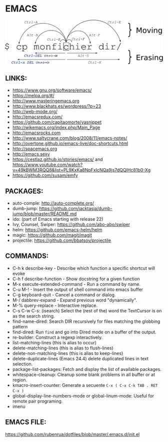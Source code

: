 EMACS
=====

![Moving CLI and emacs](imgs/moving_cli.png)

LINKS:
------
* https://www.gnu.org/software/emacs/
* https://melpa.org/#/
* http://www.masteringemacs.org
* http://www.blackhats.es/wordpress/?p=23
* http://web-mode.org/
* http://emacsredux.com/
* https://github.com/capitaomorte/yasnippet
* http://wikemacs.org/index.php/Main_Page
* http://emacsrocks.com
* http://www.saltycrane.com/blog/2008/11/emacs-notes/
* http://overtone.github.io/emacs-live/doc-shortcuts.html
* http://spacemacs.org
* http://emacs.sexy
* https://cestlaz.github.io/stories/emacs/ and https://www.youtube.com/watch?v=49kBWM3RQQ8&list=PL9KxKa8NpFxIcNQa9js7dQQIHc81b0-Xg
* https://github.com/susam/emfy

PACKAGES:
----------
* auto-comple: http://auto-complete.org/
* dumb-jump: https://github.com/jacktasia/dumb-jump/blob/master/README.md
* ido: (part of Emacs starting with release 22)
* Ivy, Counsel, Swiper: https://github.com/abo-abo/swiper
* helm: https://github.com/emacs-helm/helm
* magic: https://github.com/magit/magit
* projectile: https://github.com/bbatsov/projectile

COMMANDS:
-----------
* C-h k describe-key - Describe which function a specific shortcut will evoke
* C-h f describe-function - Show docstring for a given function
* M-x execute-extended-command - Run a command by name.
* C-u M-! - Insert the output of shell command into emacs buffer
* C-g keyboard-quit - Cancel a command or dialog.
* M-/ dabbrev-expand - Expand previous word "dynamically".
* M-% query-replace - Interactive replace.
* C-s C-w C-s: (isearch) Select the (rest of the) word the TextCursor is on as the search string.
* find-name-dired: Search DIR recursively for files matching the globbing pattern
* find-dired: Run `find` and go into Dired mode on a buffer of the output.
* re-builder: Construct a regexp interactively.
* list-matching-lines (this is alias to occur)
* delete-matching-lines (this is alias to flush-lines)
* delete-non-matching-lines (this is alias to keep-lines)
* delete-duplicate-lines (Emacs 24.4) delete duplicated lines in text selection.
* package-list-packages: Fetch and display the list of available packages.
* whitespace-cleanup: Cleanup some blank problems in all buffer or at region.
* kmacro-insert-counter: Generate a secuente `C-x ( C-x C-k TAB . RET C-x )`
* global-display-line-numbers-mode or global-linum-mode: Useful for remote pair programing.
* imenu

EMACS FILE:
------------
https://github.com/rubenrua/dotfiles/blob/master/.emacs.d/init.el
